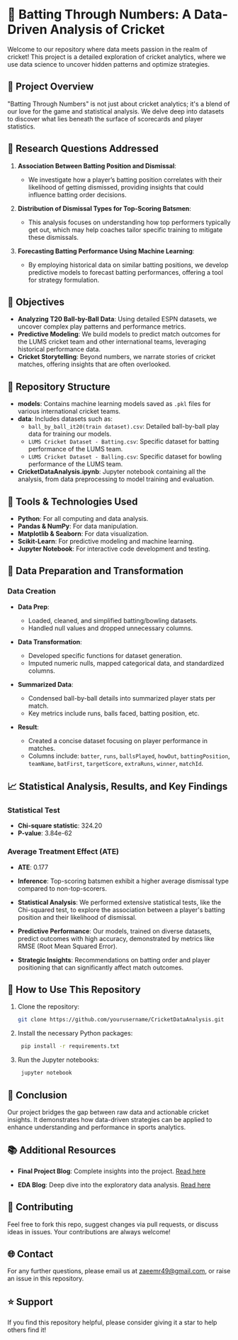 # 🏏 Batting Through Numbers: A Data-Driven Analysis of Cricket

Welcome to our repository where data meets passion in the realm of cricket! This project is a detailed exploration of cricket analytics, where we use data science to uncover hidden patterns and optimize strategies.

## 🌟 Project Overview

"Batting Through Numbers" is not just about cricket analytics; it's a blend of our love for the game and statistical analysis. We delve deep into datasets to discover what lies beneath the surface of scorecards and player statistics.

## 🎯 Research Questions Addressed

1. **Association Between Batting Position and Dismissal**:
   - We investigate how a player’s batting position correlates with their likelihood of getting dismissed, providing insights that could influence batting order decisions.

2. **Distribution of Dismissal Types for Top-Scoring Batsmen**:
   - This analysis focuses on understanding how top performers typically get out, which may help coaches tailor specific training to mitigate these dismissals.

3. **Forecasting Batting Performance Using Machine Learning**:
   - By employing historical data on similar batting positions, we develop predictive models to forecast batting performances, offering a tool for strategy formulation.


## 🎯 Objectives

- **Analyzing T20 Ball-by-Ball Data**: Using detailed ESPN datasets, we uncover complex play patterns and performance metrics.
- **Predictive Modeling**: We build models to predict match outcomes for the LUMS cricket team and other international teams, leveraging historical performance data.
- **Cricket Storytelling**: Beyond numbers, we narrate stories of cricket matches, offering insights that are often overlooked.

## 📂 Repository Structure

- **models**: Contains machine learning models saved as `.pkl` files for various international cricket teams.
- **data**: Includes datasets such as:
  - `ball_by_ball_it20(train dataset).csv`: Detailed ball-by-ball play data for training our models.
  - `LUMS Cricket Dataset - Batting.csv`: Specific dataset for batting performance of the LUMS team.
  - `LUMS Cricket Dataset - Balling.csv`: Specific dataset for bowling performance of the LUMS team.
- **CricketDataAnalysis.ipynb**: Jupyter notebook containing all the analysis, from data preprocessing to model training and evaluation.

## 🔧 Tools & Technologies Used

- **Python**: For all computing and data analysis.
- **Pandas & NumPy**: For data manipulation.
- **Matplotlib & Seaborn**: For data visualization.
- **Scikit-Learn**: For predictive modeling and machine learning.
- **Jupyter Notebook**: For interactive code development and testing.

## 🔧 Data Preparation and Transformation

### Data Creation

- **Data Prep**:
  - Loaded, cleaned, and simplified batting/bowling datasets.
  - Handled null values and dropped unnecessary columns.

- **Data Transformation**:
  - Developed specific functions for dataset generation.
  - Imputed numeric nulls, mapped categorical data, and standardized columns.

- **Summarized Data**:
  - Condensed ball-by-ball details into summarized player stats per match.
  - Key metrics include runs, balls faced, batting position, etc.

- **Result**:
  - Created a concise dataset focusing on player performance in matches.
  - Columns include: `batter`, `runs`, `ballsPlayed`, `howOut`, `battingPosition`, `teamName`, `batFirst`, `targetScore`, `extraRuns`, `winner`, `matchId`.

## 📈 Statistical Analysis, Results, and Key Findings

### Statistical Test
- **Chi-square statistic**: 324.20
- **P-value**: 3.84e-62

### Average Treatment Effect (ATE)
- **ATE**: 0.177
- **Inference**: Top-scoring batsmen exhibit a higher average dismissal type compared to non-top-scorers.

- **Statistical Analysis**: We performed extensive statistical tests, like the Chi-squared test, to explore the association between a player's batting position and their likelihood of dismissal.
- **Predictive Performance**: Our models, trained on diverse datasets, predict outcomes with high accuracy, demonstrated by metrics like RMSE (Root Mean Squared Error).
- **Strategic Insights**: Recommendations on batting order and player positioning that can significantly affect match outcomes.


## 🚀 How to Use This Repository

1. Clone the repository:
   ```bash
   git clone https://github.com/yourusername/CricketDataAnalysis.git

2. Install the necessary Python packages:
   ```bash
    pip install -r requirements.txt

3. Run the Jupyter notebooks:
   ```bash
    jupyter notebook

## 📝 Conclusion
Our project bridges the gap between raw data and actionable cricket insights. It demonstrates how data-driven strategies can be applied to enhance understanding and performance in sports analytics.

## 📚 Additional Resources

- **Final Project Blog**: Complete insights into the project. [Read here](https://medium.com/@mustafaaplus52/batting-through-numbers-a-data-driven-analysis-of-cricket-4267fb9db798)

- **EDA Blog**: Deep dive into the exploratory data analysis. [Read here](https://medium.com/@mustafaaplus52/d450423c4fa9)


## 🤝 Contributing
Feel free to fork this repo, suggest changes via pull requests, or discuss ideas in issues. Your contributions are always welcome!

## 🌐 Contact
For any further questions, please email us at zaeemr49@gmail.com, or raise an issue in this repository.

## ⭐ Support
If you find this repository helpful, please consider giving it a star to help others find it!
